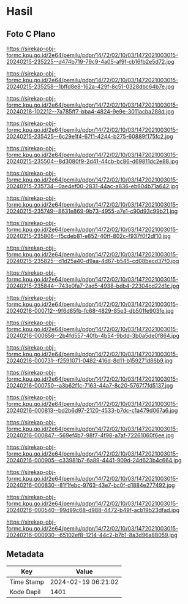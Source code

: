 # Hasil

## Foto C Plano

https://sirekap-obj-formc.kpu.go.id/2e64/pemilu/pdpr/14/72/02/10/03/1472021003015-20240215-235225--d474b719-79c9-4a05-af9f-cb16fb2e5d72.jpg

https://sirekap-obj-formc.kpu.go.id/2e64/pemilu/pdpr/14/72/02/10/03/1472021003015-20240215-235258--1bffd8e8-162a-429f-8c51-0328dbc64b7e.jpg

https://sirekap-obj-formc.kpu.go.id/2e64/pemilu/pdpr/14/72/02/10/03/1472021003015-20240218-102212--7a785ff7-bba4-4824-9e9e-3011acba288d.jpg

https://sirekap-obj-formc.kpu.go.id/2e64/pemilu/pdpr/14/72/02/10/03/1472021003015-20240215-235425--6c29e1f4-67f1-4244-b275-60889f175fc2.jpg

https://sirekap-obj-formc.kpu.go.id/2e64/pemilu/pdpr/14/72/02/10/03/1472021003015-20240215-235504--8d3080f9-2d41-44cb-bc86-d69811dc2e88.jpg

https://sirekap-obj-formc.kpu.go.id/2e64/pemilu/pdpr/14/72/02/10/03/1472021003015-20240215-235734--0ae4ef00-2831-44ac-a836-eb604b71a642.jpg

https://sirekap-obj-formc.kpu.go.id/2e64/pemilu/pdpr/14/72/02/10/03/1472021003015-20240215-235749--8631e869-9b73-4955-a7e1-c90d93c99b21.jpg

https://sirekap-obj-formc.kpu.go.id/2e64/pemilu/pdpr/14/72/02/10/03/1472021003015-20240215-235806--f5cdeb81-e852-40ff-802c-f937f0f2df10.jpg

https://sirekap-obj-formc.kpu.go.id/2e64/pemilu/pdpr/14/72/02/10/03/1472021003015-20240215-235825--d1d25a40-d9aa-4d67-b545-cd08becd37f0.jpg

https://sirekap-obj-formc.kpu.go.id/2e64/pemilu/pdpr/14/72/02/10/03/1472021003015-20240215-235844--743e0fa7-2ad5-4938-bdb4-22304cd22d1c.jpg

https://sirekap-obj-formc.kpu.go.id/2e64/pemilu/pdpr/14/72/02/10/03/1472021003015-20240216-000712--9f6d85fb-fc68-4829-85e3-db501fe903fe.jpg

https://sirekap-obj-formc.kpu.go.id/2e64/pemilu/pdpr/14/72/02/10/03/1472021003015-20240216-000656--2b4fd557-40fb-4b54-9bdd-3b0a5de0f864.jpg

https://sirekap-obj-formc.kpu.go.id/2e64/pemilu/pdpr/14/72/02/10/03/1472021003015-20240216-000731--f2591071-0482-416d-8d11-b159271d86b9.jpg

https://sirekap-obj-formc.kpu.go.id/2e64/pemilu/pdpr/14/72/02/10/03/1472021003015-20240216-000750--a3b62f1c-7163-44a7-8c20-5767f7fd5137.jpg

https://sirekap-obj-formc.kpu.go.id/2e64/pemilu/pdpr/14/72/02/10/03/1472021003015-20240216-000813--bd2b6d97-2120-4533-b7dc-c1a479d067a6.jpg

https://sirekap-obj-formc.kpu.go.id/2e64/pemilu/pdpr/14/72/02/10/03/1472021003015-20240216-000847--569ef4b7-98f7-4f98-a7af-72261060f6ee.jpg

https://sirekap-obj-formc.kpu.go.id/2e64/pemilu/pdpr/14/72/02/10/03/1472021003015-20240216-000905--c33981b7-6a89-4441-909d-24d623b4c664.jpg

https://sirekap-obj-formc.kpu.go.id/2e64/pemilu/pdpr/14/72/02/10/03/1472021003015-20240216-000830--81f1febc-9763-43e7-bc0f-d1884e277492.jpg

https://sirekap-obj-formc.kpu.go.id/2e64/pemilu/pdpr/14/72/02/10/03/1472021003015-20240216-000540--99d99c68-d988-4472-b49f-acb19b23dfad.jpg

https://sirekap-obj-formc.kpu.go.id/2e64/pemilu/pdpr/14/72/02/10/03/1472021003015-20240216-000930--65102ef8-1214-44c2-b7b1-8a3d96a88059.jpg


## Metadata

| Key        | Value               |
| ---------- | ------------------- |
| Time Stamp | 2024-02-19 06:21:02 |
| Kode Dapil | 1401                |



